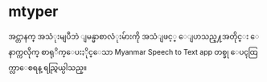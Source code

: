 # mtyper
အင္တာနက္ အသံုးမျပဳဘဲ ျမန္မာစာလံုးမ်ားကို အသံျဖင့္ ေျပာသည္႔အတိုင္း ေနာက္ကလိုက္ စာရုိက္ေပးႏိုင္ေသာ Myanmar Speech to Text app တစ္ခု ေပၚထြက္လာေစရန္ ရည္ရြယ္ပါသည္။
